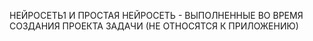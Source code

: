 НЕЙРОСЕТЬ1 И ПРОСТАЯ НЕЙРОСЕТЬ - ВЫПОЛНЕННЫЕ ВО ВРЕМЯ СОЗДАНИЯ ПРОЕКТА ЗАДАЧИ (НЕ ОТНОСЯТСЯ К ПРИЛОЖЕНИЮ)
